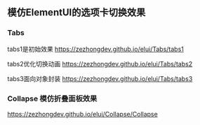 ## 模仿ElementUI的选项卡切换效果


### Tabs 

tabs1是初始效果
https://zezhongdev.github.io/elui/Tabs/tabs1

tabs2优化切换动画
https://zezhongdev.github.io/elui/Tabs/tabs2

tabs3面向对象封装
https://zezhongdev.github.io/elui/Tabs/tabs3

### Collapse 模仿折叠面板效果
https://zezhongdev.github.io/elui/Collapse/Collapse

